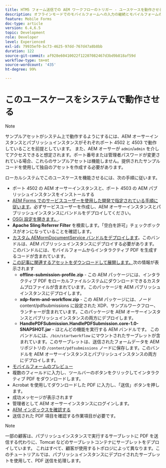 ```yaml
---
title: HTM5 フォーム送信での AEM ワークフローのトリガー - ユースケースを動作させる
description: オフラインモードでのモバイルフォームへの入力の継続とモバイルフォームの送信による AEM ワークフローのトリガー
feature: Mobile Forms
doc-type: article
version: 6.4,6.5
topic: Development
role: Developer
level: Experienced
exl-id: 79935ef0-bc73-4625-97dd-767d47a8b8bb
duration: 122
source-git-commit: af928e60410022f12207082467d3bd9b818af59d
workflow-type: tm+mt
source-wordcount: '435'
ht-degree: 99%

---
```


# このユースケースをシステムで動作させる

>[!NOTE]
>
>サンプルアセットがシステム上で動作するようにするには、AEM オーサーインスタンスとパブリッシュインスタンスがそれぞれポート 4502 と 4503 で動作していることを前提としています。 また、AEM オーサーが `admin`/`admin` を介してアクセスできると想定されます。ポート番号または管理者パスワードが変更されている場合、これらのサンプルアセットは機能しません。提供されたサンプルコードを使用して独自のアセットを作成する必要があります。

ローカルシステムでこのユースケースを機能させるには、次の手順に従います。

* ポート 4502 の AEM オーサーインスタンスと、ポート 4503 の AEM パブリッシュインスタンスをインストールする
* [AEM Forms でのサービスユーザーを使用した開発で指定されている手順に従います](https://experienceleague.adobe.com/docs/experience-manager-learn/forms/adaptive-forms/service-user-tutorial-develop.html?lang=ja)。必ずサービスユーザーを作成し、AEM オーサーインスタンスとパブリッシュインスタンスにバンドルをデプロイしてください。
* [OSGi 設定を開きます。](http://localhost:4503/system/console/configMgr).
* **Apache Sling Referrer Filter** を検索します。「空白を許可」チェックボックスがオンになっていることを確認します。
* [カスタム AEMormDocumentService バンドルをデプロイします](/help/forms/assets/common-osgi-bundles/AEMFormsDocumentServices.core-1.0-SNAPSHOT.jar)。このバンドルは、AEM パブリッシュインスタンスにデプロイする必要があります。 このバンドルには、モバイルフォームからインタラクティブ PDF を生成するコードが含まれています。
* [この記事に関連するアセットをダウンロードして展開します。](assets/offline-pdf-submission-assets.zip)次の情報が表示されます
   * **offline-submission-profile.zip** - この AEM パッケージには、インタラクティブ PDF をローカルファイルシステムにダウンロードできるカスタムプロファイルが含まれています。このパッケージを AEM パブリッシュインスタンスにデプロイします。
   * **xdp-form-and-workflow.zip** - この AEM パッケージには、ノード content/pdfsubmissions に設定された XDP、サンプルワークフロー、ランチャーが含まれています。このパッケージを AEM オーサーインスタンスとパブリッシュインスタンスの両方にデプロイします。
   * **HandlePDFSubmission.HandlePDFSubmission.core-1.0-SNAPSHOT.jar** - ほとんどの機能を実行する AEM バンドルです。 このバンドルには、`/bin/startworkflow` にマウントされたサーブレットが含まれています。このサーブレットは、送信されたフォームデータを AEMリポジトリの `/content/pdfsubmissions` ノードに保存します。このバンドルを AEM オーサーインスタンスとパブリッシュインスタンスの両方にデプロイします。
* [モバイルフォームのプレビュー](http://localhost:4503/content/dam/formsanddocuments/shipping-address-addition-updation-form/jcr:content)
* 複数のフィールドに入力し、ツールバーのボタンをクリックしてインタラクティブ PDF をダウンロードします。
* Acrobat を使用してダウンロードした PDF に入力し、「送信」ボタンを押します。
* 成功メッセージが表示されます
* 管理者として AEM オーサーインスタンスにログインします。
* [AEM インボックスを確認する](http://localhost:4502/aem/inbox)
* 送信された PDF 項目を確認する作業項目が必要です。

>[!NOTE]
>
>一部の顧客は、パブリッシュインスタンスで実行するサーブレットに PDF を送信する代わりに、Tomcat などのサーブレットコンテナにサーブレットをデプロイしています。 これはすべて、顧客が使用するトポロジによって異なります。このチュートリアルでは、パブリッシュインスタンスにデプロイされたサーブレットを使用して、PDF 送信を処理します。
